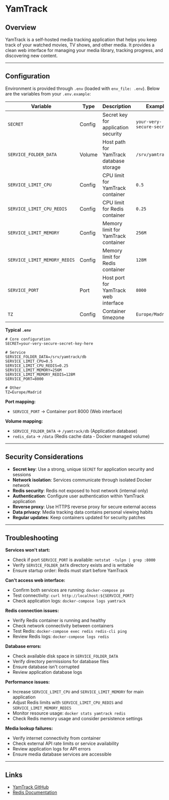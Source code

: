 # YamTrack

## Overview

YamTrack is a self-hosted media tracking application that helps you keep track
of your watched movies, TV shows, and other media. It provides a clean web
interface for managing your media library, tracking progress, and discovering
new content.

---

## Configuration

Environment is provided through `.env` (loaded with `env_file: .env`). Below are
the variables from your `.env.example`:

| Variable                     | Type   | Description                             | Example                    | Required |
| ---------------------------- | ------ | --------------------------------------- | -------------------------- | -------- |
| `SECRET`                     | Config | Secret key for application security     | `your-very-secure-secret`  | Yes      |
| `SERVICE_FOLDER_DATA`        | Volume | Host path for YamTrack database storage | `/srv/yamtrack/db`         | Yes      |
| `SERVICE_LIMIT_CPU`          | Config | CPU limit for YamTrack container        | `0.5`                      | Yes      |
| `SERVICE_LIMIT_CPU_REDIS`    | Config | CPU limit for Redis container           | `0.25`                     | Yes      |
| `SERVICE_LIMIT_MEMORY`       | Config | Memory limit for YamTrack container     | `256M`                     | Yes      |
| `SERVICE_LIMIT_MEMORY_REDIS` | Config | Memory limit for Redis container        | `128M`                     | Yes      |
| `SERVICE_PORT`               | Port   | Host port for YamTrack web interface    | `8000`                     | Yes      |
| `TZ`                         | Config | Container timezone                      | `Europe/Madrid`            | Yes      |

**Typical `.env`**

```dotenv
# Core configuration
SECRET=your-very-secure-secret-key-here

# Service
SERVICE_FOLDER_DATA=/srv/yamtrack/db
SERVICE_LIMIT_CPU=0.5
SERVICE_LIMIT_CPU_REDIS=0.25
SERVICE_LIMIT_MEMORY=256M
SERVICE_LIMIT_MEMORY_REDIS=128M
SERVICE_PORT=8000

# Other
TZ=Europe/Madrid
```

**Port mapping:**
- `SERVICE_PORT` → Container port 8000 (Web interface)

**Volume mapping:**
- `SERVICE_FOLDER_DATA` → `/yamtrack/db` (Application database)
- `redis_data` → `/data` (Redis cache data - Docker managed volume)

---

## Security Considerations

- **Secret key**: Use a strong, unique `SECRET` for application security and
  sessions
- **Network isolation**: Services communicate through isolated Docker network
- **Redis security**: Redis not exposed to host network (internal only)
- **Authentication**: Configure user authentication within YamTrack application
- **Reverse proxy**: Use HTTPS reverse proxy for secure external access
- **Data privacy**: Media tracking data contains personal viewing habits
- **Regular updates**: Keep containers updated for security patches

---

## Troubleshooting

**Services won't start:**
- Check if port `SERVICE_PORT` is available: `netstat -tulpn | grep :8000`
- Verify `SERVICE_FOLDER_DATA` directory exists and is writable
- Ensure startup order: Redis must start before YamTrack

**Can't access web interface:**
- Confirm both services are running: `docker-compose ps`
- Test connectivity: `curl http://localhost:${SERVICE_PORT}`
- Check application logs: `docker-compose logs yamtrack`

**Redis connection issues:**
- Verify Redis container is running and healthy
- Check network connectivity between containers
- Test Redis: `docker-compose exec redis redis-cli ping`
- Review Redis logs: `docker-compose logs redis`

**Database errors:**
- Check available disk space in `SERVICE_FOLDER_DATA`
- Verify directory permissions for database files
- Ensure database isn't corrupted
- Review application database logs

**Performance issues:**
- Increase `SERVICE_LIMIT_CPU` and `SERVICE_LIMIT_MEMORY` for main application
- Adjust Redis limits with `SERVICE_LIMIT_CPU_REDIS` and `SERVICE_LIMIT_MEMORY_REDIS`
- Monitor resource usage: `docker stats yamtrack redis`
- Check Redis memory usage and consider persistence settings

**Media lookup failures:**
- Verify internet connectivity from container
- Check external API rate limits or service availability
- Review application logs for API errors
- Ensure media database services are accessible

---

## Links

- [YamTrack GitHub](https://github.com/FuzzyGrim/yamtrack)
- [Redis Documentation](https://redis.io/documentation)
